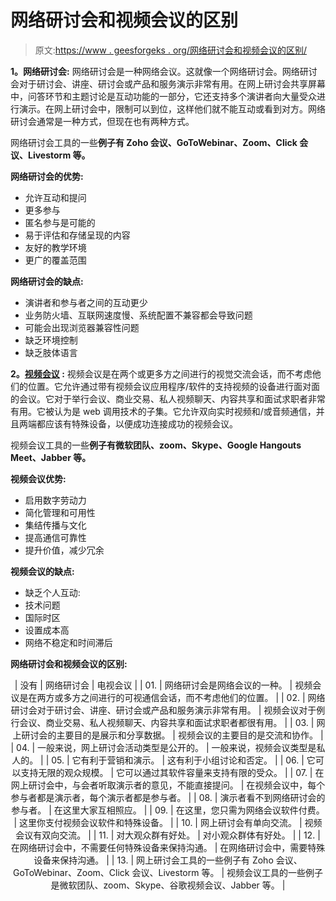 # 网络研讨会和视频会议的区别

> 原文:[https://www . geesforgeks . org/网络研讨会和视频会议的区别/](https://www.geeksforgeeks.org/difference-between-webinar-and-video-conference/)

**1。网络研讨会:**
网络研讨会是一种网络会议。这就像一个网络研讨会。网络研讨会对于研讨会、讲座、研讨会或产品和服务演示非常有用。在网上研讨会共享屏幕中，问答环节和主题讨论是互动功能的一部分，它还支持多个演讲者向大量受众进行演示。在网上研讨会中，限制可以到位，这样他们就不能互动或看到对方。网络研讨会通常是一种方式，但现在也有两种方式。

网络研讨会工具的一些**例子有 Zoho 会议、GoToWebinar、Zoom、Click 会议、Livestorm 等。**

**网络研讨会的优势:**

*   允许互动和提问
*   更多参与
*   匿名参与是可能的
*   易于评估和存储呈现的内容
*   友好的教学环境
*   更广的覆盖范围

**网络研讨会的缺点:**

*   演讲者和参与者之间的互动更少
*   业务防火墙、互联网速度慢、系统配置不兼容都会导致问题
*   可能会出现浏览器兼容性问题
*   缺乏环境控制
*   缺乏肢体语言

**2。[视频会议](https://www.geeksforgeeks.org/video-conferencing-protocols/) :**
视频会议是在两个或更多方之间进行的视觉交流会话，而不考虑他们的位置。它允许通过带有视频会议应用程序/软件的支持视频的设备进行面对面的会议。它对于举行会议、商业交易、私人视频聊天、内容共享和面试求职者非常有用。它被认为是 web 调用技术的子集。它允许双向实时视频和/或音频通信，并且两端都应该有特殊设备，以便成功连接成功的视频会议。

视频会议工具的一些**例子有微软团队、zoom、Skype、Google Hangouts Meet、Jabber 等。**

**视频会议优势:**

*   启用数字劳动力
*   简化管理和可用性
*   集结传播与文化
*   提高通信可靠性
*   提升价值，减少冗余

**视频会议的缺点:**

*   缺乏个人互动:
*   技术问题
*   国际时区
*   设置成本高
*   网络不稳定和时间滞后

**网络研讨会和视频会议的区别:**

<center>

| 没有 | 网络研讨会 | 电视会议 |
| 01. | 网络研讨会是网络会议的一种。 | 视频会议是在两方或多方之间进行的可视通信会话，而不考虑他们的位置。 |
| 02. | 网络研讨会对于研讨会、讲座、研讨会或产品和服务演示非常有用。 | 视频会议对于例行会议、商业交易、私人视频聊天、内容共享和面试求职者都很有用。 |
| 03. | 网上研讨会的主要目的是展示和分享数据。 | 视频会议的主要目的是交流和协作。 |
| 04. | 一般来说，网上研讨会活动类型是公开的。 | 一般来说，视频会议类型是私人的。 |
| 05. | 它有利于营销和演示。 | 这有利于小组讨论和否定。 |
| 06. | 它可以支持无限的观众规模。 | 它可以通过其软件容量来支持有限的受众。 |
| 07. | 在网上研讨会中，与会者听取演示者的意见，不能直接提问。 | 在视频会议中，每个参与者都是演示者，每个演示者都是参与者。 |
| 08. | 演示者看不到网络研讨会的参与者。 | 在这里大家互相照应。 |
| 09. | 在这里，您只需为网络会议软件付费。 | 这里你支付视频会议软件和特殊设备。 |
| 10. | 网上研讨会有单向交流。 | 视频会议有双向交流。 |
| 11. | 对大观众群有好处。 | 对小观众群体有好处。 |
| 12. | 在网络研讨会中，不需要任何特殊设备来保持沟通。 | 在网络研讨会中，需要特殊设备来保持沟通。 |
| 13. | 网上研讨会工具的一些例子有 Zoho 会议、GoToWebinar、Zoom、Click 会议、Livestorm 等。 | 视频会议工具的一些例子是微软团队、zoom、Skype、谷歌视频会议、Jabber 等。 |

</center>